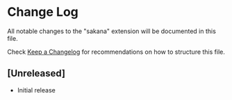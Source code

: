# Change Log

All notable changes to the "sakana" extension will be documented in this file.

Check [Keep a Changelog](http://keepachangelog.com/) for recommendations on how to structure this file.

## [Unreleased]

- Initial release